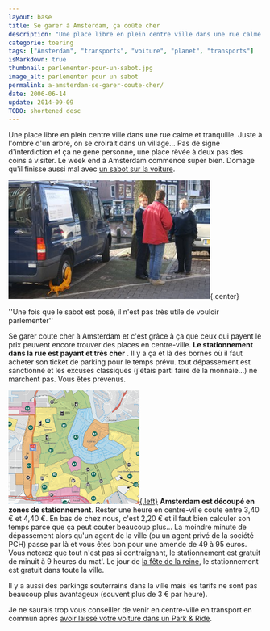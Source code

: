 ```yaml
---
layout: base
title: Se garer à Amsterdam, ça coûte cher
description: "Une place libre en plein centre ville dans une rue calme et tranquille. Juste à l'ombre d'un arbre, on se croirait dans un village... Pas de signe d'interdicti"
categorie: toering
tags: ["Amsterdam", "transports", "voiture", "planet", "transports"]
isMarkdown: true
thumbnail: parlementer-pour-un-sabot.jpg
image_alt: parlementer pour un sabot
permalink: a-amsterdam-se-garer-coute-cher/
date: 2006-06-14
update: 2014-09-09
TODO: shortened desc
---
```


Une place libre en plein centre ville dans une rue calme et tranquille. Juste à l'ombre d'un arbre, on se croirait dans un village... Pas de signe d'interdiction et ça ne gène personne, une place rêvée à deux pas des coins à visiter. Le week end à Amsterdam commence super bien. Domage qu'il finisse aussi mal avec [un sabot sur la voiture](http://www.stadstoezicht.amsterdam.nl/live/index.jsp?nav=1964&loc=10880&det=1731).

![parlementer pour un sabot](parlementer-pour-un-sabot.jpg){.center}

''Une  fois que le sabot est posé, il n'est pas très utile de vouloir parlementer''

Se garer coute cher à Amsterdam et c'est grâce à ça que ceux qui payent le prix peuvent encore trouver des places en centre-ville. **Le stationnement dans la rue est payant et très cher** . Il y a ça et là des bornes où il faut acheter son ticket de parking pour le temps prévu. tout dépassement est sanctionné et les excuses classiques (j'étais parti faire de la monnaie...) ne marchent pas. Vous êtes prévenus.

[![Les zones de stationnement en 2008](2008-overzichtskaarten-stadstoez.png){.left}](/files/2008/2008-overzichtskaarten_stadstoez.png)
**Amsterdam est découpé en zones de stationnement**. Rester une heure en centre-ville coute entre 3,40 € et 4,40 €. En bas de chez nous, c'est 2,20 € et il faut bien calculer son temps parce que ça peut couter beaucoup plus... La moindre minute de dépassement alors qu'un agent de la ville (ou un agent privé de la société PCH) passe par là et vous êtes bon pour une amende de 49 à 95 euros. Vous noterez que tout n'est pas si contraignant, le stationnement est gratuit de minuit à 9 heures du mat'. Le jour de [la fête de la reine](/tag/koninginnedag/), le stationnement est gratuit dans toute la ville.

Il y a aussi des parkings souterrains dans la ville mais les tarifs ne sont pas beaucoup plus avantageux (souvent plus de 3 € par heure). 

Je ne saurais trop vous conseiller de venir en centre-ville en transport en commun après [avoir laissé votre voiture dans un Park & Ride](/pour-ceux-qui-viennent-nous-voir-en-voiture).
